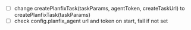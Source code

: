 - [ ] change createPlanfixTask(taskParams, agentToken, createTaskUrl) to createPlanfixTask(taskParams)
- [ ] check config.planfix_agent url and token on start, fail if not set
